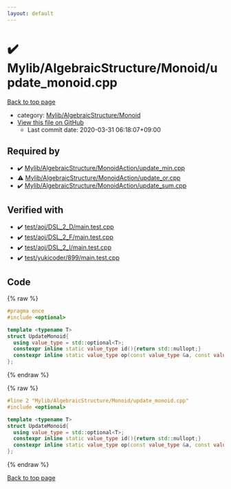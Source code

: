 ```yaml
---
layout: default
---
```


<!-- mathjax config similar to math.stackexchange -->
<script type="text/javascript" async
  src="https://cdnjs.cloudflare.com/ajax/libs/mathjax/2.7.5/MathJax.js?config=TeX-MML-AM_CHTML">
</script>
<script type="text/x-mathjax-config">
  MathJax.Hub.Config({
    TeX: { equationNumbers: { autoNumber: "AMS" }},
    tex2jax: {
      inlineMath: [ ['$','$'] ],
      processEscapes: true
    },
    "HTML-CSS": { matchFontHeight: false },
    displayAlign: "left",
    displayIndent: "2em"
  });
</script>

<script type="text/javascript" src="https://cdnjs.cloudflare.com/ajax/libs/jquery/3.4.1/jquery.min.js"></script>
<script src="https://cdn.jsdelivr.net/npm/jquery-balloon-js@1.1.2/jquery.balloon.min.js" integrity="sha256-ZEYs9VrgAeNuPvs15E39OsyOJaIkXEEt10fzxJ20+2I=" crossorigin="anonymous"></script>
<script type="text/javascript" src="../../../../assets/js/copy-button.js"></script>
<link rel="stylesheet" href="../../../../assets/css/copy-button.css" />


# :heavy_check_mark: Mylib/AlgebraicStructure/Monoid/update_monoid.cpp

<a href="../../../../index.html">Back to top page</a>

* category: <a href="../../../../index.html#b9ce8b1117f3871719e4d3859e7574c9">Mylib/AlgebraicStructure/Monoid</a>
* <a href="{{ site.github.repository_url }}/blob/master/Mylib/AlgebraicStructure/Monoid/update_monoid.cpp">View this file on GitHub</a>
    - Last commit date: 2020-03-31 06:18:07+09:00




## Required by

* :heavy_check_mark: <a href="../MonoidAction/update_min.cpp.html">Mylib/AlgebraicStructure/MonoidAction/update_min.cpp</a>
* :warning: <a href="../MonoidAction/update_or.cpp.html">Mylib/AlgebraicStructure/MonoidAction/update_or.cpp</a>
* :heavy_check_mark: <a href="../MonoidAction/update_sum.cpp.html">Mylib/AlgebraicStructure/MonoidAction/update_sum.cpp</a>


## Verified with

* :heavy_check_mark: <a href="../../../../verify/test/aoj/DSL_2_D/main.test.cpp.html">test/aoj/DSL_2_D/main.test.cpp</a>
* :heavy_check_mark: <a href="../../../../verify/test/aoj/DSL_2_F/main.test.cpp.html">test/aoj/DSL_2_F/main.test.cpp</a>
* :heavy_check_mark: <a href="../../../../verify/test/aoj/DSL_2_I/main.test.cpp.html">test/aoj/DSL_2_I/main.test.cpp</a>
* :heavy_check_mark: <a href="../../../../verify/test/yukicoder/899/main.test.cpp.html">test/yukicoder/899/main.test.cpp</a>


## Code

<a id="unbundled"></a>
{% raw %}
```cpp
#pragma once
#include <optional>

template <typename T>
struct UpdateMonoid{
  using value_type = std::optional<T>;
  constexpr inline static value_type id(){return std::nullopt;}
  constexpr inline static value_type op(const value_type &a, const value_type &b){return (a ? a : b);}
};

```
{% endraw %}

<a id="bundled"></a>
{% raw %}
```cpp
#line 2 "Mylib/AlgebraicStructure/Monoid/update_monoid.cpp"
#include <optional>

template <typename T>
struct UpdateMonoid{
  using value_type = std::optional<T>;
  constexpr inline static value_type id(){return std::nullopt;}
  constexpr inline static value_type op(const value_type &a, const value_type &b){return (a ? a : b);}
};

```
{% endraw %}

<a href="../../../../index.html">Back to top page</a>

